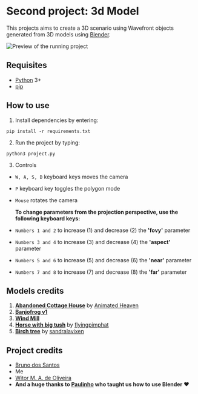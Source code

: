 # Second project: 3d Model
This projects aims to create a 3D scenario using Wavefront objects generated from 3D models using [Blender](https://www.blender.org/).

![Preview of the running project](https://i.imgur.com/Sfiq1Zu.png)
## Requisites
- [Python](https://www.python.org/downloads/) 3+
- [pip](https://pip.pypa.io/en/stable/installing/)

## How to use
1. Install dependencies by entering:
```
pip install -r requirements.txt
```

2. Run the project by typing:
```
python3 project.py
```

3. Controls

- `W, A, S, D` keyboard keys moves the camera
  
- `P` keyboard key toggles the polygon mode

- `Mouse` rotates the camera
  
  **To change parameters from the projection perspective, use the following keyboard keys:**

- `Numbers 1 and 2` to increase (1) and decrease (2) the **'fovy'** parameter
  
- `Numbers 3 and 4` to increase (3) and decrease (4) the **'aspect'** parameter
  
- `Numbers 5 and 6` to increase (5) and decrease (6) the **'near'** parameter
  
- `Numbers 7 and 8` to increase (7) and decrease (8) the **'far'** parameter


## Models credits
1. **[Abandoned Cottage House](https://free3d.com/3d-model/abandoned-cottage-house-825251.html)** by [Animated Heaven](http://www.animatedheaven.weebly.com/)
2. **[Banjofrog v1](https://free3d.com/3d-model/banjofrog-v1--699349.html)**
3. **[Wind Mill](https://free3d.com/3d-model/wind-mill-2774.html)**
4. **[Horse with big tush](https://free3d.com/3d-model/a-horse-with-a-big-tush-498195.html)** by [flyingpimphat](https://free3d.com/user/flyingpimphat)
5. **[Birch tree](https://free3d.com/3d-model/birch-tree-48016.html)** by [sandralavixen](https://free3d.com/user/sandralavixen)

## Project credits
- [Bruno dos Santos](github.com/brunin-cps/)
- Me
- [Witor M. A. de Oliveira](github.com/witorMao/)
- **And a huge thanks to [Paulinho](github.com/pau1o-hs/) who taught us how to use Blender** :heart: